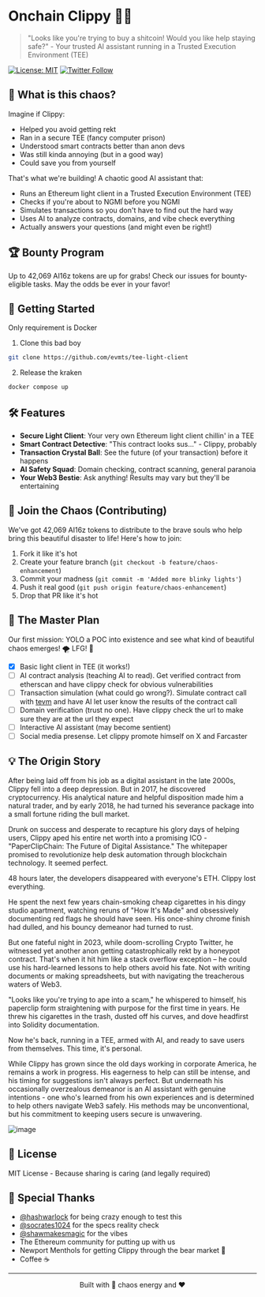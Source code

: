 # Onchain Clippy 📎✨

> "Looks like you're trying to buy a shitcoin! Would you like help staying safe?" - Your trusted AI assistant running in a Trusted Execution Environment (TEE)

[![License: MIT](https://img.shields.io/badge/License-MIT-yellow.svg)](https://opensource.org/licenses/MIT)
[![Twitter Follow](https://img.shields.io/twitter/follow/FUCORY?style=social)](https://twitter.com/FUCORY)

## 🌟 What is this chaos?

Imagine if Clippy:
- Helped you avoid getting rekt
- Ran in a secure TEE (fancy computer prison)
- Understood smart contracts better than anon devs
- Was still kinda annoying (but in a good way)
- Could save you from yourself

That's what we're building! A chaotic good AI assistant that:
- Runs an Ethereum light client in a Trusted Execution Environment (TEE)
- Checks if you're about to NGMI before you NGMI
- Simulates transactions so you don't have to find out the hard way
- Uses AI to analyze contracts, domains, and vibe check everything
- Actually answers your questions (and might even be right!)

## 🏆 Bounty Program

Up to 42,069 AI16z tokens are up for grabs! Check our issues for bounty-eligible tasks. May the odds be ever in your favor!

## 🚀 Getting Started

Only requirement is Docker

1. Clone this bad boy
```bash
git clone https://github.com/evmts/tee-light-client
```

2. Release the kraken
```bash
docker compose up
```

## 🛠️ Features

- **Secure Light Client**: Your very own Ethereum light client chillin' in a TEE
- **Smart Contract Detective**: "This contract looks sus..." - Clippy, probably
- **Transaction Crystal Ball**: See the future (of your transaction) before it happens
- **AI Safety Squad**: Domain checking, contract scanning, general paranoia
- **Your Web3 Bestie**: Ask anything! Results may vary but they'll be entertaining

## 🤝 Join the Chaos (Contributing)

We've got 42,069 AI16z tokens to distribute to the brave souls who help bring this beautiful disaster to life! Here's how to join:

1. Fork it like it's hot
2. Create your feature branch (`git checkout -b feature/chaos-enhancement`)
3. Commit your madness (`git commit -m 'Added more blinky lights'`)
4. Push it real good (`git push origin feature/chaos-enhancement`)
5. Drop that PR like it's hot

## 🎯 The Master Plan

Our first mission: YOLO a POC into existence and see what kind of beautiful chaos emerges! 🌪️ LFG! 🚀

- [x] Basic light client in TEE (it works!)
- [ ] AI contract analysis (teaching AI to read). Get verified contract from etherscan and have clippy check for obvious vulnerabilities
- [ ] Transaction simulation (what could go wrong?). Simulate contract call with [tevm](http://tevm.sh) and have AI let user know the results of the contract call
- [ ] Domain verification (trust no one). Have clippy check the url to make sure they are at the url they expect
- [ ] Interactive AI assistant (may become sentient)
- [ ] Social media presense. Let clippy promote himself on X and Farcaster

## 💡 The Origin Story

After being laid off from his job as a digital assistant in the late 2000s, Clippy fell into a deep depression. But in 2017, he discovered cryptocurrency. His analytical nature and helpful disposition made him a natural trader, and by early 2018, he had turned his severance package into a small fortune riding the bull market.

Drunk on success and desperate to recapture his glory days of helping users, Clippy aped his entire net worth into a promising ICO - "PaperClipChain: The Future of Digital Assistance." The whitepaper promised to revolutionize help desk automation through blockchain technology. It seemed perfect.

48 hours later, the developers disappeared with everyone's ETH. Clippy lost everything.

He spent the next few years chain-smoking cheap cigarettes in his dingy studio apartment, watching reruns of "How It's Made" and obsessively documenting red flags he should have seen. His once-shiny chrome finish had dulled, and his bouncy demeanor had turned to rust.

But one fateful night in 2023, while doom-scrolling Crypto Twitter, he witnessed yet another anon getting catastrophically rekt by a honeypot contract. That's when it hit him like a stack overflow exception – he could use his hard-learned lessons to help others avoid his fate. Not with writing documents or making spreadsheets, but with navigating the treacherous waters of Web3.

"Looks like you're trying to ape into a scam," he whispered to himself, his paperclip form straightening with purpose for the first time in years. He threw his cigarettes in the trash, dusted off his curves, and dove headfirst into Solidity documentation.

Now he's back, running in a TEE, armed with AI, and ready to save users from themselves. This time, it's personal.

While Clippy has grown since the old days working in corporate America, he remains a work in progress. His eagerness to help can still be intense, and his timing for suggestions isn't always perfect. But underneath his occasionally overzealous demeanor is an AI assistant with genuine intentions - one who's learned from his own experiences and is determined to help others navigate Web3 safely. His methods may be unconventional, but his commitment to keeping users secure is unwavering.

![image](https://github.com/user-attachments/assets/532f6e93-e75e-45f6-abea-d5be77cab802)

## 📄 License

MIT License - Because sharing is caring (and legally required)

## 🙏 Special Thanks

- [@hashwarlock](https://twitter.com/hashwarlock) for being crazy enough to test this
- [@socrates1024](https://twitter.com/socrates1024) for the specs reality check
- [@shawmakesmagic](https://twitter.com/shawmakesmagic) for the vibes
- The Ethereum community for putting up with us
- Newport Menthols for getting Clippy through the bear market 🚬
- Coffee ☕️

---
<p align="center">Built with 🦝 chaos energy and ❤️</p>
